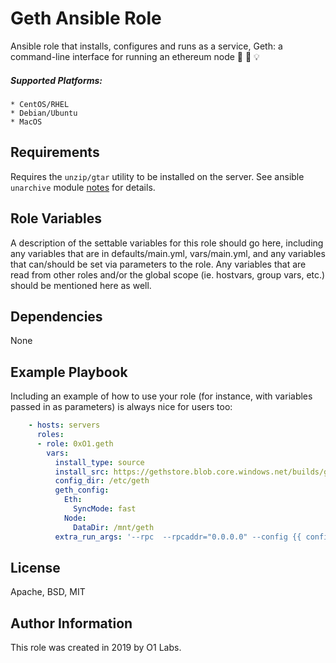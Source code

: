 Geth Ansible Role
=========

Ansible role that installs, configures and runs as a service, Geth: a command-line interface for running an ethereum node :star2: :link: :bulb:

##### Supported Platforms:
```
* CentOS/RHEL
* Debian/Ubuntu
* MacOS
```

Requirements
------------

Requires the `unzip/gtar` utility to be installed on the server. See ansible `unarchive` module [notes](https://docs.ansible.com/ansible/latest/modules/unarchive_module.html#notes) for details.

Role Variables
--------------

A description of the settable variables for this role should go here, including any variables that are in defaults/main.yml, vars/main.yml, and any variables that can/should be set via parameters to the role. Any variables that are read from other roles and/or the global scope (ie. hostvars, group vars, etc.) should be mentioned here as well.

Dependencies
------------

None

Example Playbook
----------------

Including an example of how to use your role (for instance, with variables passed in as parameters) is always nice for users too:
```yaml
    - hosts: servers
      roles:
      - role: 0xO1.geth
      	vars:
      	  install_type: source
      	  install_src: https://gethstore.blob.core.windows.net/builds/geth-linux-amd64-1.8.27-4bcc0a37.tar.gz
      	  config_dir: /etc/geth
      	  geth_config:
      		Eth:
      		  SyncMode: fast
      		Node:
      		  DataDir: /mnt/geth
      	  extra_run_args: '--rpc  --rpcaddr="0.0.0.0" --config {{ config_dir }}/config.toml --miner.threads 16'
```

License
-------

Apache, BSD, MIT

Author Information
------------------

This role was created in 2019 by O1 Labs.
